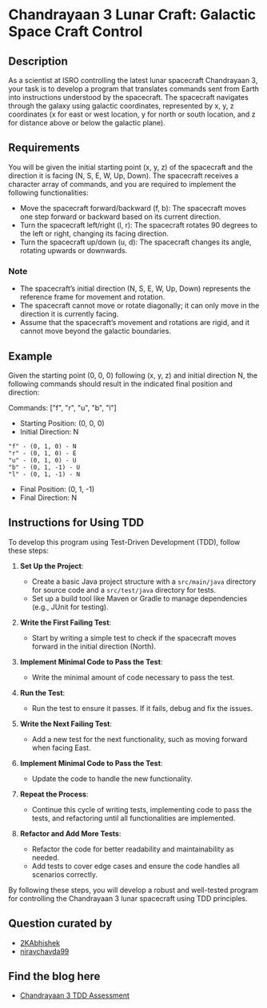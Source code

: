 # Chandrayaan 3 Lunar Craft: Galactic Space Craft Control

## Description

As a scientist at ISRO controlling the latest lunar spacecraft Chandrayaan 3, your task is to develop a program that translates commands sent from Earth into instructions understood by the spacecraft. The spacecraft navigates through the galaxy using galactic coordinates, represented by x, y, z coordinates (x for east or west location, y for north or south location, and z for distance above or below the galactic plane).

## Requirements

You will be given the initial starting point (x, y, z) of the spacecraft and the direction it is facing (N, S, E, W, Up, Down). The spacecraft receives a character array of commands, and you are required to implement the following functionalities:

- Move the spacecraft forward/backward (f, b): The spacecraft moves one step forward or backward based on its current direction.
- Turn the spacecraft left/right (l, r): The spacecraft rotates 90 degrees to the left or right, changing its facing direction.
- Turn the spacecraft up/down (u, d): The spacecraft changes its angle, rotating upwards or downwards.

### Note

- The spacecraft’s initial direction (N, S, E, W, Up, Down) represents the reference frame for movement and rotation.
- The spacecraft cannot move or rotate diagonally; it can only move in the direction it is currently facing.
- Assume that the spacecraft’s movement and rotations are rigid, and it cannot move beyond the galactic boundaries.

## Example

Given the starting point (0, 0, 0) following (x, y, z) and initial direction N, the following commands should result in the indicated final position and direction:

Commands: ["f", "r", "u", "b", "l"]

- Starting Position: (0, 0, 0)
- Initial Direction: N

```
"f" - (0, 1, 0) - N
"r" - (0, 1, 0) - E
"u" - (0, 1, 0) - U
"b" - (0, 1, -1) - U
"l" - (0, 1, -1) - N
```

- Final Position: (0, 1, -1)
- Final Direction: N

## Instructions for Using TDD

To develop this program using Test-Driven Development (TDD), follow these steps:

1. **Set Up the Project**:
    - Create a basic Java project structure with a `src/main/java` directory for source code and a `src/test/java` directory for tests.
    - Set up a build tool like Maven or Gradle to manage dependencies (e.g., JUnit for testing).

2. **Write the First Failing Test**:
    - Start by writing a simple test to check if the spacecraft moves forward in the initial direction (North).

3. **Implement Minimal Code to Pass the Test**:
    - Write the minimal amount of code necessary to pass the test.

4. **Run the Test**:
    - Run the test to ensure it passes. If it fails, debug and fix the issues.

5. **Write the Next Failing Test**:
    - Add a new test for the next functionality, such as moving forward when facing East.

6. **Implement Minimal Code to Pass the Test**:
    - Update the code to handle the new functionality.

7. **Repeat the Process**:
    - Continue this cycle of writing tests, implementing code to pass the tests, and refactoring until all functionalities are implemented.

8. **Refactor and Add More Tests**:
    - Refactor the code for better readability and maintainability as needed.
    - Add tests to cover edge cases and ensure the code handles all scenarios correctly.

By following these steps, you will develop a robust and well-tested program for controlling the Chandrayaan 3 lunar spacecraft using TDD principles.

## Question curated by

- [2KAbhishek](https://github.com/2KAbhishek)
- [niravchavda99](https://github.com/niravchavda99) 

## Find the blog here
- [Chandrayaan 3 TDD Assessment](https://blog.incubyte.co/blog/chandrayaan-3-tdd-assessment/) 


